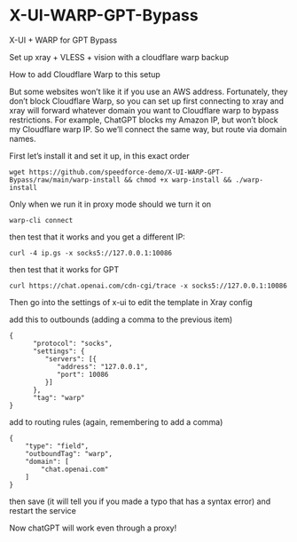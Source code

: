 # X-UI-WARP-GPT-Bypass
X-UI + WARP for GPT Bypass

Set up xray + VLESS + vision with a cloudflare warp backup

How to add Cloudflare Warp to this setup

But some websites won’t like it if you use an AWS address. Fortunately, they don’t block Cloudflare Warp, so you can set up first connecting to xray and xray will forward whatever domain you want to Cloudflare warp to bypass restrictions. For example, ChatGPT blocks my Amazon IP, but won’t block my Cloudflare warp IP. So we’ll connect the same way, but route via domain names.

First let’s install it and set it up, in this exact order

~~~
wget https://github.com/speedforce-demo/X-UI-WARP-GPT-Bypass/raw/main/warp-install && chmod +x warp-install && ./warp-install
~~~

Only when we run it in proxy mode should we turn it on
~~~
warp-cli connect
~~~

then test that it works and you get a different IP:
~~~
curl -4 ip.gs -x socks5://127.0.0.1:10086
~~~
then test that it works for GPT
~~~
curl https://chat.openai.com/cdn-cgi/trace -x socks5://127.0.0.1:10086
~~~

Then go into the settings of x-ui to edit the template in Xray config

add this to outbounds (adding a comma to the previous item)

~~~
{
      "protocol": "socks",
      "settings": {
         "servers": [{
            "address": "127.0.0.1",
            "port": 10086
         }]
      },
      "tag": "warp"
}
~~~


add to routing rules (again, remembering to add a comma)
~~~
{
	"type": "field",
	"outboundTag": "warp",
	"domain": [
		"chat.openai.com"
	]
}
~~~
then save (it will tell you if you made a typo that has a syntax error) and restart the service

Now chatGPT will work even through a proxy!
